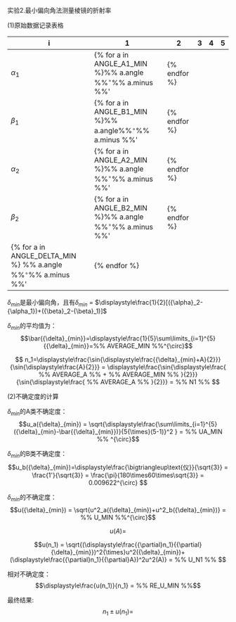 实验2.最小偏向角法测量棱镜的折射率

(1)原始数据记录表格

| i    | 1    | 2    | 3    | 4    | 5    |
| ---- | ---- | ---- | ---- | ---- | ---- |
|${\alpha}_1$|{% for a in ANGLE_A1_MIN %}%% a.angle %%$^{\circ}$%% a.minus %%'|{% endfor %}
|${\beta}_1$|{% for a in ANGLE_B1_MIN %}%% a.angle%%$^{\circ}$%% a.minus %%'|{% endfor %}
|${\alpha}_2$|{% for a in ANGLE_A2_MIN %}%% a.angle %%$^{\circ}$%% a.minus %%'|{% endfor %}
|${\beta}_2$|{% for a  in ANGLE_B2_MIN %}%% a.angle %%$^{\circ}$%% a.minus %%'|{% endfor %}     
|{% for a in ANGLE_DELTA_MIN %} %% a.angle %%$^{\circ}$%% a.minus %%'|{% endfor %}

${\delta}_{min}$是最小偏向角，且有${\delta}_{min}$ = $\displaystyle\frac{1}{2}[({\alpha}_2-{\alpha_1})+({\beta}_2-{\beta}_1)]$

${\delta}_{min}$的平均值为：$$\bar{{\delta}_{min}}=\displaystyle\frac{1}{5}\sum\limits_{i=1}^{5}{{\delta}_{min}}=%% AVERAGE_MIN %%^{\circ}$$

$$ n_1=\displaystyle\frac{\sin{\displaystyle\frac{{\delta}_{min}+A}{2}}}{\sin{\displaystyle\frac{A}{2}}} = \displaystyle\frac{\sin{\displaystyle\frac{ %% AVERAGE_A %% + %% AVERAGE_MIN %% }{2}}}{\sin{\displaystyle\frac{ %% AVERAGE_A %% }{2}}} = %% N1 %% $$

(2)不确定度的计算

${\delta}_{min}$的A类不确定度：
$$u_a({\delta}_{min}) = \sqrt{\displaystyle\frac{\sum\limits_{i=1}^{5}({\delta}_{min}-\bar{{\delta}_{min}})}{5{\times}(5-1)}^2 } = %% UA_MIN %% ^{\circ}$$

${\delta}_{min}$的B类不确定度：
$$u_b({\delta}_{min})=\displaystyle\frac{\bigtriangleup\text{仪}}{\sqrt{3}}
= \frac{1'}{\sqrt{3}} = \frac{\pi}{180\times60\times\sqrt{3}} = 0.009622^{\circ} $$

${\delta}_{min}$的不确定度：
$$u({\delta}_{min}) = \sqrt{u^2_a({\delta}_{min})+u^2_b({\delta}_{min})} = %% U_MIN %%^{\circ}$$

$$u(A) = %% U_A %% ^{\circ}$$

$$u(n_1) = \sqrt{(\displaystyle\frac{{\partial}n_1}{{\partial}{\delta}_{min}})^2{\times}u^2({\delta}_{min})+(\displaystyle\frac{{\partial}n_1}{{\partial}A})^2u^2(A)} = %% U_N1 %% $$

相对不确定度：
$$\displaystyle\frac{u(n_1)}{n_1} = %% RE_U_MIN %%$$

最终结果:
$${n_1}{\pm}u({n_1}) = %% RESULT_N1 %% {\pm} %% RESULT_U_N1 %% $$